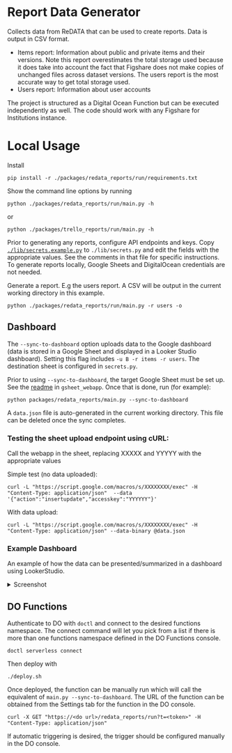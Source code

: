 # Report Data Generator

Collects data from ReDATA that can be used to create reports. Data is output in CSV format.

- Items report: Information about public and private items and their versions. Note this report overestimates the total storage used because it does take into account the fact that Figshare does not make copies of unchanged files across dataset versions. The users report is the most accurate way to get total storage used.
- Users report: Information about user accounts

The project is structured as a Digital Ocean Function but can be executed independently as well. The code should work with any Figshare for Institutions instance. 

# Local Usage

Install
```
pip install -r ./packages/redata_reports/run/requirements.txt
```

Show the command line options by running
```
python ./packages/redata_reports/run/main.py -h
```

or
```
python ./packages/trello_reports/run/main.py -h
```

Prior to generating any reports, configure API endpoints and keys. Copy [`./lib/secrets.example.py`](lib/secrets.example.py) to `./lib/secrets.py` and edit the fields with the appropriate values. See the comments in that file for specific instructions. To generate reports locally, Google Sheets and DigitalOcean credentials are not needed.

Generate a report. E.g the users report. A CSV will be output in the current working directory in this example.
```
python ./packages/redata_reports/run/main.py -r users -o
```

## Dashboard

The `--sync-to-dashboard` option uploads data to the Google dashboard (data is stored in a Google Sheet and displayed in a Looker Studio dashboard). Setting this flag includes `-u B -r items -r users`. The destination sheet is configured in `secrets.py`. 

Prior to using `--sync-to-dashboard`, the target Google Sheet must be set up. See the [readme](gsheet_webapp/README.md) in `gsheet_webapp`. Once that is done, run (for example):
```
python packages/redata_reports/main.py --sync-to-dashboard
```
A `data.json` file is auto-generated in the current working directory. This file can be deleted once the sync completes.


### Testing the sheet upload endpoint using cURL:

Call the webapp in the sheet, replacing XXXXX and YYYYY with the appropriate values

Simple test (no data uploaded):
```
curl -L "https://script.google.com/macros/s/XXXXXXXX/exec" -H "Content-Type: application/json"  --data '{"action":"insertupdate","accesskey":"YYYYYY"}'
```

With data upload:
```
curl -L "https://script.google.com/macros/s/XXXXXXXX/exec" -H "Content-Type: application/json" --data-binary @data.json
```

### Example Dashboard
An example of how the data can be presented/summarized in a dashboard using LookerStudio.
<details>
  <summary>Screenshot</summary>
  
  ![LookerStudioSample](https://github.com/user-attachments/assets/659abeb3-8a81-4eb6-8bb1-0632f50d8958)
  
</details>


## DO Functions

Authenticate to DO with `doctl` and connect to the desired functions namespace. The connect command will let you pick from a list if there is more than one functions namespace defined in the DO Functions console.
```
doctl serverless connect
```

Then deploy with
```
./deploy.sh
```

Once deployed, the function can be manually run which will call the equivalent of `main.py --sync-to-dashboard`. The URL of the function can be obtained from the Settings tab for the function in the DO console.
```
curl -X GET "https://<do url>/redata_reports/run?t=<token>" -H "Content-Type: application/json"
```

If automatic triggering is desired, the trigger should be configured manually in the DO console.
